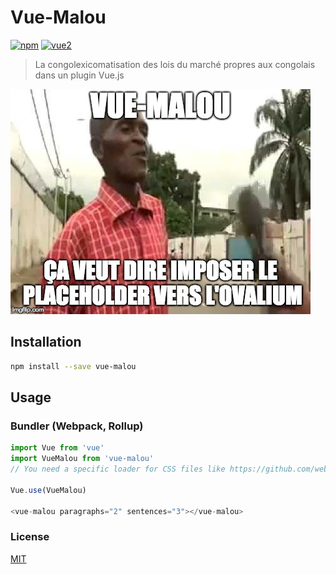 # Vue-Malou

[![npm](https://img.shields.io/npm/v/my-awesome-plugin.svg)](https://www.npmjs.com/package/my-awesome-plugin) [![vue2](https://img.shields.io/badge/vue-2.x-brightgreen.svg)](https://vuejs.org/)

> La congolexicomatisation des lois du marché propres aux congolais dans un plugin Vue.js

![vue-malou](https://github.com/jzarca01/Vue-Malou/blob/master/img/vue-malou.jpg)

## Installation

```bash
npm install --save vue-malou
```

## Usage

### Bundler (Webpack, Rollup)

```js
import Vue from 'vue'
import VueMalou from 'vue-malou'
// You need a specific loader for CSS files like https://github.com/webpack/css-loader

Vue.use(VueMalou)

<vue-malou paragraphs="2" sentences="3"></vue-malou>
```

### License

[MIT](http://opensource.org/licenses/MIT)
